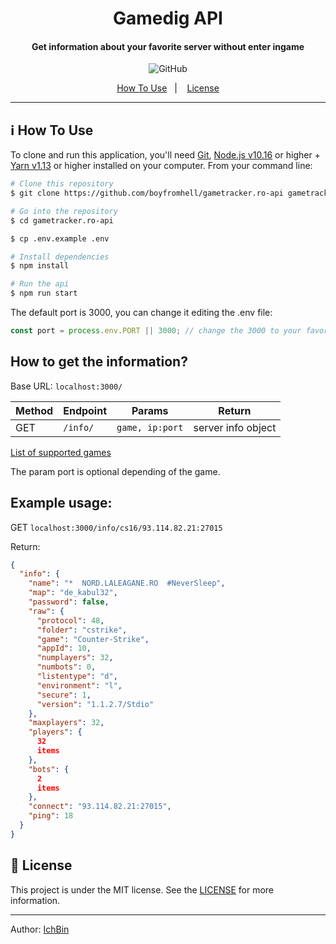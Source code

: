 <h1 align="center">
    Gamedig API
</h1>

<h4 align="center">
  Get information about your favorite server without enter ingame
</h4>
<p align="center">
  <img alt="GitHub" src="https://img.shields.io/github/license/vitogd/gamedig-api.svg">
</p>

<p align="center">
  <a href="#information_source-how-to-use">How To Use</a>&nbsp;&nbsp;&nbsp;|&nbsp;&nbsp;&nbsp;
  <a href="#memo-license">License</a>
</p>

---

## :information_source: How To Use

To clone and run this application, you'll need [Git](https://git-scm.com), [Node.js v10.16](https://nodejs.org/]) or
higher + [Yarn v1.13](https://yarnpkg.com/) or higher installed on your computer. From your command line:

```bash
# Clone this repository
$ git clone https://github.com/boyfromhell/gametracker.ro-api gametrack.ro-api

# Go into the repository
$ cd gametracker.ro-api

$ cp .env.example .env

# Install dependencies
$ npm install

# Run the api
$ npm run start
```

The default port is 3000, you can change it editing the .env file:

```js
const port = process.env.PORT || 3000; // change the 3000 to your favorite port
```

## How to get the information?

Base URL: `localhost:3000/`

| Method | Endpoint | Params          | Return             |
|--------|----------|-----------------|--------------------|
| GET    | `/info/` | `game, ip:port` | server info object |

[List of supported games](/games)

The param port is optional depending of the game.

## Example usage:

GET `localhost:3000/info/cs16/93.114.82.21:27015`

Return:

```json
{
  "info": {
    "name": "*  NORD.LALEAGANE.RO  #NeverSleep",
    "map": "de_kabul32",
    "password": false,
    "raw": {
      "protocol": 48,
      "folder": "cstrike",
      "game": "Counter-Strike",
      "appId": 10,
      "numplayers": 32,
      "numbots": 0,
      "listentype": "d",
      "environment": "l",
      "secure": 1,
      "version": "1.1.2.7/Stdio"
    },
    "maxplayers": 32,
    "players": {
      32
      items
    },
    "bots": {
      2
      items
    },
    "connect": "93.114.82.21:27015",
    "ping": 18
  }
}
```

## :memo: License

This project is under the MIT license. See
the [LICENSE](https://github.com/boyfromhell/gametracker.ro-api/blob/master/LICENSE.md)
for more information.

---

Author: [IchBin](https://www.gametracker.ro)
